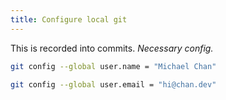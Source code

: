 ```yaml
---
title: Configure local git
---
```


This is recorded into commits.
*Necessary config.*


```sh
git config --global user.name = "Michael Chan"
```


```sh
git config --global user.email = "hi@chan.dev"
```